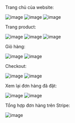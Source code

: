 Trang chủ của website:

![image](https://github.com/user-attachments/assets/29034a95-89d8-4eb4-a7e0-72c944a5a449)
![image](https://github.com/user-attachments/assets/26b38ff2-c907-4116-b99a-130495e306fa)
![image](https://github.com/user-attachments/assets/17a9ea69-601a-4f88-920a-46a8e71eda67)

Trang product:

![image](https://github.com/user-attachments/assets/cb70aa03-48be-41bd-90d5-545605f2280e)
![image](https://github.com/user-attachments/assets/0801bb8e-89fc-4912-879a-dba05b2144f9)
![image](https://github.com/user-attachments/assets/165dbd83-3211-4ede-84fd-2d6b96c72c59)

Giỏ hàng:

![image](https://github.com/user-attachments/assets/10b46898-6a68-4e5d-87b6-3ab9ddc09baa)
![image](https://github.com/user-attachments/assets/da9c9336-83ad-4fe8-9883-32d020c4f39f)

Checkout:

![image](https://github.com/user-attachments/assets/843ae24e-4c84-402b-9c49-2a96ea772cda)
![image](https://github.com/user-attachments/assets/9e8c1a3e-de71-4c32-895f-eda5b97658fb)

Xem lại đơn hàng đã đặt:

![image](https://github.com/user-attachments/assets/7b105a3f-ac3a-43d5-bf22-772d2c76dbd9)
![image](https://github.com/user-attachments/assets/133a88ce-12b4-4d98-acdb-cc535ce2bd45)

Tổng hợp đơn hàng trên Stripe:

![image](https://github.com/user-attachments/assets/78491ec6-2f37-4cfa-b257-3f1ff5b2fd21)
